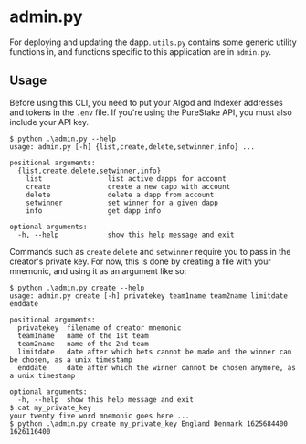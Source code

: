 # admin.py

For deploying and updating the dapp. `utils.py` contains some generic utility functions in, and functions specific to this application are in `admin.py`.

## Usage

Before using this CLI, you need to put your Algod and Indexer addresses and tokens in the `.env` file. If you're using the PureStake API, you must also include your API key.

```
$ python .\admin.py --help
usage: admin.py [-h] {list,create,delete,setwinner,info} ...

positional arguments:
  {list,create,delete,setwinner,info}
    list                list active dapps for account
    create              create a new dapp with account
    delete              delete a dapp from account
    setwinner           set winner for a given dapp
    info                get dapp info

optional arguments:
  -h, --help            show this help message and exit
```

Commands such as `create` `delete` and `setwinner` require you to pass in the creator's private key. For now, this is done by creating a file with your mnemonic, and using it as an argument like so:

```
$ python .\admin.py create --help
usage: admin.py create [-h] privatekey team1name team2name limitdate enddate

positional arguments:
  privatekey  filename of creator mnemonic
  team1name   name of the 1st team
  team2name   name of the 2nd team
  limitdate   date after which bets cannot be made and the winner can be chosen, as a unix timestamp
  enddate     date after which the winner cannot be chosen anymore, as a unix timestamp

optional arguments:
  -h, --help  show this help message and exit
$ cat my_private_key
your twenty five word mnemonic goes here ...
$ python .\admin.py create my_private_key England Denmark 1625684400 1626116400
```
